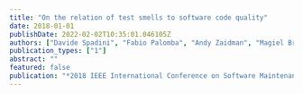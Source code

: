 ```yaml
---
title: "On the relation of test smells to software code quality"
date: 2018-01-01
publishDate: 2022-02-02T10:35:01.046105Z
authors: ["Davide Spadini", "Fabio Palomba", "Andy Zaidman", "Magiel Bruntink", "Alberto Bacchelli"]
publication_types: ["1"]
abstract: ""
featured: false
publication: "*2018 IEEE International Conference on Software Maintenance and Evolution (ICSME)*"
---
```


